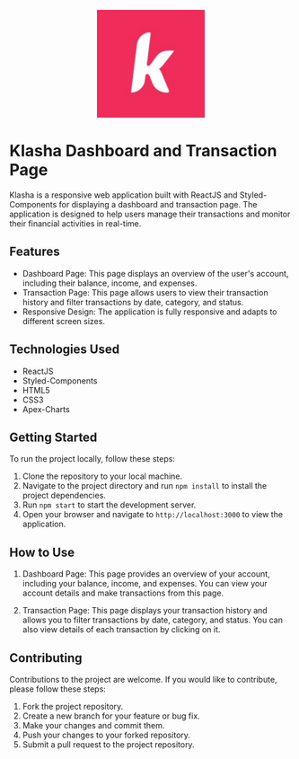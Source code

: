 <p align="center">
  <a href="" rel="noopener">
 <img width=192px height=192px src="./public/favicon_io/android-chrome-192x192.png" alt="Project logo"></a>
</p>

# Klasha Dashboard and Transaction Page

Klasha is a responsive web application built with ReactJS and Styled-Components for displaying a dashboard and transaction page. The application is designed to help users manage their transactions and monitor their financial activities in real-time.

## Features

- Dashboard Page: This page displays an overview of the user's account, including their balance, income, and expenses.
- Transaction Page: This page allows users to view their transaction history and filter transactions by date, category, and status.
- Responsive Design: The application is fully responsive and adapts to different screen sizes.

## Technologies Used

- ReactJS
- Styled-Components
- HTML5
- CSS3
- Apex-Charts

## Getting Started

To run the project locally, follow these steps:

1. Clone the repository to your local machine.
2. Navigate to the project directory and run `npm install` to install the project dependencies.
3. Run `npm start` to start the development server.
4. Open your browser and navigate to `http://localhost:3000` to view the application.

## How to Use

1. Dashboard Page: This page provides an overview of your account, including your balance, income, and expenses. You can view your account details and make transactions from this page.

2. Transaction Page: This page displays your transaction history and allows you to filter transactions by date, category, and status. You can also view details of each transaction by clicking on it.

## Contributing

Contributions to the project are welcome. If you would like to contribute, please follow these steps:

1. Fork the project repository.
2. Create a new branch for your feature or bug fix.
3. Make your changes and commit them.
4. Push your changes to your forked repository.
5. Submit a pull request to the project repository.
